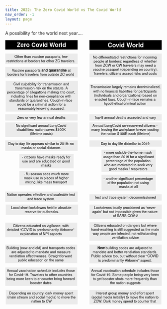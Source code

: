 ```yaml
---
title: 2022: The Zero Covid World vs The Covid World
nav_order: -1
layout: page
---
```


A possibility for the world next year....

<svg xmlns:dc="http://purl.org/dc/elements/1.1/" xmlns:xl="http://www.w3.org/1999/xlink" version="1.1" xmlns="http://www.w3.org/2000/svg" viewBox="-191 -335 710.6027 1194.344" width="710.6027" height="1194.344">
  <defs>
    <font-face font-family="Helvetica Neue" font-size="27" panose-1="2 0 8 3 0 0 0 9 0 4" units-per-em="1000" underline-position="-100" underline-thickness="50" slope="0" x-height="517" cap-height="714" ascent="975.0061" descent="-216.99524" font-weight="700">
      <font-face-src>
        <font-face-name name="HelveticaNeue-Bold"/>
      </font-face-src>
    </font-face>
    <font-face font-family="Helvetica Neue" font-size="28" panose-1="2 0 8 3 0 0 0 9 0 4" units-per-em="1000" underline-position="-100" underline-thickness="50" slope="0" x-height="517" cap-height="714" ascent="975.0061" descent="-216.99524" font-weight="700">
      <font-face-src>
        <font-face-name name="HelveticaNeue-Bold"/>
      </font-face-src>
    </font-face>
    <font-face font-family="Helvetica Neue" font-size="16" panose-1="2 0 5 3 0 0 0 2 0 4" units-per-em="1000" underline-position="-100" underline-thickness="50" slope="0" x-height="517" cap-height="714" ascent="951.9958" descent="-212.99744" font-weight="400">
      <font-face-src>
        <font-face-name name="HelveticaNeue"/>
      </font-face-src>
    </font-face>
    <font-face font-family="Helvetica Neue" font-size="16" panose-1="2 0 8 3 0 0 0 9 0 4" units-per-em="1000" underline-position="-100" underline-thickness="50" slope="0" x-height="517" cap-height="714" ascent="975.0061" descent="-216.99524" font-weight="700">
      <font-face-src>
        <font-face-name name="HelveticaNeue-Bold"/>
      </font-face-src>
    </font-face>
  </defs>
  <metadata> Produced by OmniGraffle 7.18.5\n2021-09-11 12:31:40 +0000</metadata>
  <g id="Canvas_2" stroke-opacity="1" fill="none" stroke="none" fill-opacity="1" stroke-dasharray="none">
    <title>Canvas 2</title>
    <g id="Canvas_2_Layer_1">
      <title>Layer 1</title>
      <g id="Graphic_30">
        <rect x="-190.69191" y="-335" width="328.31138" height="42.78319" fill="black"/>
        <text transform="translate(-185.69191 -330)" fill="white">
          <tspan font-family="Helvetica Neue" font-size="27" font-weight="700" fill="white" x="47.686185" y="26">Zero Covid World</tspan>
        </text>
      </g>
      <g id="Graphic_29">
        <rect x="191.288" y="-335" width="328" height="43.812195" fill="black"/>
        <text transform="translate(196.288 -330)" fill="white">
          <tspan font-family="Helvetica Neue" font-size="28" font-weight="700" fill="white" x="78.15" y="27">Covid World</tspan>
        </text>
      </g>
      <g id="Graphic_28">
        <rect x="-190.69191" y="-274" width="328.31138" height="46.895996" fill="#ebebeb"/>
        <text transform="translate(-185.69191 -269)" fill="black">
          <tspan font-family="Helvetica Neue" font-size="16" font-weight="400" fill="black" x="36.619685" y="15">Other than vaccine passports, few </tspan>
          <tspan font-family="Helvetica Neue" font-size="16" font-weight="400" fill="black" x=".4836854" y="33.448">restrictions at borders for other ZC travelers. </tspan>
        </text>
      </g>
      <g id="Graphic_27">
        <rect x="-190.69191" y="-214" width="328.31138" height="47.91211" fill="#ebebeb"/>
        <text transform="translate(-185.69191 -209)" fill="black">
          <tspan font-family="Helvetica Neue" font-size="16" font-weight="400" fill="black" x="24.915685" y="16">Vaccine passports </tspan>
          <tspan font-family="Helvetica Neue" font-size="16" font-weight="700" fill="black" y="16">and quarantine</tspan>
          <tspan font-family="Helvetica Neue" font-size="16" font-weight="400" fill="black" y="16"> at </tspan>
          <tspan font-family="Helvetica Neue" font-size="16" font-weight="400" fill="black" x="4.9316854" y="34.46411">borders for travelers from outside ZC world</tspan>
        </text>
      </g>
      <g id="Graphic_26">
        <rect x="-191" y="0" width="328.31138" height="28.447998" fill="#ebebeb"/>
        <text transform="translate(-186 5)" fill="black">
          <tspan font-family="Helvetica Neue" font-size="16" font-weight="400" fill="black" x="48.779685" y="15">Zero or very few annual deaths</tspan>
        </text>
      </g>
      <g id="Graphic_25">
        <rect x="-190.68862" y="37" width="328.31138" height="65.343994" fill="#ebebeb"/>
        <text transform="translate(-185.68862 42)" fill="black">
          <tspan font-family="Helvetica Neue" font-size="16" font-weight="400" fill="black" x="43.139685" y="15">No significant annual LongCovid  </tspan>
          <tspan font-family="Helvetica Neue" font-size="16" font-weight="400" fill="black" x="46.979685" y="33.448">disabilities: nation saves $100K </tspan>
          <tspan font-family="Helvetica Neue" font-size="16" font-weight="400" fill="black" x="107.74769" y="51.895996">(lifetime costs)</tspan>
        </text>
      </g>
      <g id="Graphic_24">
        <rect x="191.288" y="-274" width="328" height="106.896" fill="#ebebeb"/>
        <text transform="translate(196.288 -266.672)" fill="black">
          <tspan font-family="Helvetica Neue" font-size="16" font-weight="400" fill="black" x="11.104" y="15">No differentiated restrictions for incoming </tspan>
          <tspan font-family="Helvetica Neue" font-size="16" font-weight="400" fill="black" x="14.096" y="33.448">people at borders: regardless of whether </tspan>
          <tspan font-family="Helvetica Neue" font-size="16" font-weight="400" fill="black" x="20.904" y="51.895996">from ZCW or CW travelers may need a </tspan>
          <tspan font-family="Helvetica Neue" font-size="16" font-weight="400" fill="black" x="10.672" y="70.34399">vaccine passport (depending on country). </tspan>
          <tspan font-family="Helvetica Neue" font-size="16" font-weight="400" fill="black" x="12.92" y="88.79199">Travelers, citizens accept risks and costs</tspan>
        </text>
      </g>
      <g id="Graphic_23">
        <rect x="191.288" y="-137.224" width="328" height="102.23999" fill="#ebebeb"/>
        <text transform="translate(196.288 -132.224)" fill="black">
          <tspan font-family="Helvetica Neue" font-size="16" font-weight="400" fill="black" x=".536" y="15">Transmission largely remains decriminalized, </tspan>
          <tspan font-family="Helvetica Neue" font-size="16" font-weight="400" fill="black" x="12.336" y="33.448">with no financial liabilities for participants </tspan>
          <tspan font-family="Helvetica Neue" font-size="16" font-weight="400" fill="black" x="15.952" y="51.895996">(individuals and organizations) based on </tspan>
          <tspan font-family="Helvetica Neue" font-size="16" font-weight="400" fill="black" x="18.832" y="70.34399">enacted laws. Cough-in-face remains a </tspan>
          <tspan font-family="Helvetica Neue" font-size="16" font-weight="400" fill="black" x="61.056" y="88.79199">hypothetical criminal action</tspan>
        </text>
      </g>
      <g id="Graphic_22">
        <rect x="191.2913" y="37" width="328" height="65.343994" fill="#ebebeb"/>
        <text transform="translate(196.2913 42)" fill="black">
          <tspan font-family="Helvetica Neue" font-size="16" font-weight="400" fill="black" x="8.904" y="15">Annual LongCovid un-recovered citizens - </tspan>
          <tspan font-family="Helvetica Neue" font-size="16" font-weight="400" fill="black" x="4.024" y="33.448">many leaving the workplace forever costing </tspan>
          <tspan font-family="Helvetica Neue" font-size="16" font-weight="400" fill="black" x="46.52" y="51.895996">the nation $100K each (lifetime)</tspan>
        </text>
      </g>
      <g id="Graphic_21">
        <rect x="-190.68862" y="118.104" width="328.31138" height="46.895996" fill="#ebebeb"/>
        <text transform="translate(-185.68862 123.104)" fill="black">
          <tspan font-family="Helvetica Neue" font-size="16" font-weight="400" fill="black" x="8.747685" y="15">Day to day life appears similar to 2019: no </tspan>
          <tspan font-family="Helvetica Neue" font-size="16" font-weight="400" fill="black" x="68.619685" y="33.448">masks or social distance. </tspan>
        </text>
      </g>
      <g id="Graphic_20">
        <rect x="-190.68862" y="349.172" width="328.31138" height="46.895996" fill="#ebebeb"/>
        <text transform="translate(-185.68862 354.172)" fill="black">
          <tspan font-family="Helvetica Neue" font-size="16" font-weight="400" fill="black" x="2.5236854" y="15">Nation operates effective and scaleable test </tspan>
          <tspan font-family="Helvetica Neue" font-size="16" font-weight="400" fill="black" x="95.28369" y="33.448">and trace system.</tspan>
        </text>
      </g>
      <g id="Graphic_19">
        <rect x="-126.99671" y="179" width="246.48" height="65.343994" fill="#ebebeb"/>
        <text transform="translate(-121.99671 184)" fill="black">
          <tspan font-family="Helvetica Neue" font-size="16" font-weight="400" fill="black" x="7.263998" y="15">- citizens have masks ready for </tspan>
          <tspan font-family="Helvetica Neue" font-size="16" font-weight="400" fill="black" x="8.575998" y="33.448">use and are educated on good </tspan>
          <tspan font-family="Helvetica Neue" font-size="16" font-weight="400" fill="black" x="94.968" y="51.895996">masks</tspan>
        </text>
      </g>
      <g id="Graphic_18">
        <rect x="-126.99671" y="255.896" width="246.48" height="65.343994" fill="#ebebeb"/>
        <text transform="translate(-121.99671 260.896)" fill="black">
          <tspan font-family="Helvetica Neue" font-size="16" font-weight="400" fill="black" x="14.943998" y="15">- flu season sees much more </tspan>
          <tspan font-family="Helvetica Neue" font-size="16" font-weight="400" fill="black" x="16.287998" y="33.448">mask use in places of higher </tspan>
          <tspan font-family="Helvetica Neue" font-size="16" font-weight="400" fill="black" x="22.215998" y="51.895996">mixing, like mass transport</tspan>
        </text>
      </g>
      <g id="Graphic_17">
        <rect x="-190.68862" y="490" width="326.2839" height="65.343994" fill="#ebebeb"/>
        <text transform="translate(-185.68862 495)" fill="black">
          <tspan font-family="Helvetica Neue" font-size="16" font-weight="400" fill="black" x="29.845953" y="15">Citizens educated on vigilance, with </tspan>
          <tspan font-family="Helvetica Neue" font-size="16" font-weight="400" fill="black" x="2.2619525" y="33.448">detailed “COVID is predominantly Airborne” </tspan>
          <tspan font-family="Helvetica Neue" font-size="16" font-weight="400" fill="black" x="61.98995" y="51.895996">explanation of NPI aspects </tspan>
        </text>
      </g>
      <g id="Graphic_16">
        <rect x="191.2913" y="118.104" width="328" height="28.447998" fill="#ebebeb"/>
        <text transform="translate(196.2913 123.104)" fill="black">
          <tspan font-family="Helvetica Neue" font-size="16" font-weight="400" fill="black" x="46.824" y="15">Day to day life disimilar to 2019</tspan>
        </text>
      </g>
      <g id="Graphic_15">
        <rect x="-190.68862" y="692" width="326.2839" height="83.79199" fill="#ebebeb"/>
        <text transform="translate(-185.68862 697)" fill="black">
          <tspan font-family="Helvetica Neue" font-size="16" font-weight="400" fill="black" x="1.9579525" y="15">Annual vaccination schedule includes those </tspan>
          <tspan font-family="Helvetica Neue" font-size="16" font-weight="400" fill="black" x="11.757953" y="33.448">for Covid-19. Travelers to other countries </tspan>
          <tspan font-family="Helvetica Neue" font-size="16" font-weight="400" fill="black" x=".9259525" y="51.895996">being more keen to encounter bring forward </tspan>
          <tspan font-family="Helvetica Neue" font-size="16" font-weight="400" fill="black" x="108.65395" y="70.34399">booster dates</tspan>
        </text>
      </g>
      <g id="Graphic_14">
        <rect x="191.2913" y="692" width="328" height="83.79199" fill="#ebebeb"/>
        <text transform="translate(196.2913 697)" fill="black">
          <tspan font-family="Helvetica Neue" font-size="16" font-weight="400" fill="black" x="2.816" y="15">Annual vaccination schedule includes those </tspan>
          <tspan font-family="Helvetica Neue" font-size="16" font-weight="400" fill="black" x="3.56" y="33.448">for Covid-19. Some people being very keen </tspan>
          <tspan font-family="Helvetica Neue" font-size="16" font-weight="400" fill="black" x="10.808" y="51.895996">to get booster shots more frequently than </tspan>
          <tspan font-family="Helvetica Neue" font-size="16" font-weight="400" fill="black" x="88.76" y="70.34399">the nation suggests</tspan>
        </text>
      </g>
      <g id="Graphic_13">
        <rect x="191.2913" y="488" width="328" height="83.79199" fill="#ebebeb"/>
        <text transform="translate(196.2913 493)" fill="black">
          <tspan font-family="Helvetica Neue" font-size="16" font-weight="400" fill="black" x="14.392" y="15">Citizens educated on dangers but where </tspan>
          <tspan font-family="Helvetica Neue" font-size="16" font-weight="400" fill="black" x="2.968" y="33.448">hand-washing is still suggested as the main </tspan>
          <tspan font-family="Helvetica Neue" font-size="16" font-weight="400" fill="black" x="9.8" y="51.895996">way people are infected, not withstanding </tspan>
          <tspan font-family="Helvetica Neue" font-size="16" font-weight="400" fill="black" x="96.92" y="70.34399">ventilation advice</tspan>
        </text>
      </g>
      <g id="Graphic_12">
        <rect x="-190.68862" y="589" width="326.2839" height="83.79199" fill="#ebebeb"/>
        <text transform="translate(-185.68862 594)" fill="black">
          <tspan font-family="Helvetica Neue" font-size="16" font-weight="400" fill="black" x=".3419525" y="15">Building (new and old) and transports codes </tspan>
          <tspan font-family="Helvetica Neue" font-size="16" font-weight="400" fill="black" x="22.381953" y="33.448">are adjusted to mandate and measure </tspan>
          <tspan font-family="Helvetica Neue" font-size="16" font-weight="400" fill="black" x="12.933953" y="51.895996">ventilation effectiveness. Straightforward </tspan>
          <tspan font-family="Helvetica Neue" font-size="16" font-weight="400" fill="black" x="52.32595" y="70.34399">public education on the same</tspan>
        </text>
      </g>
      <g id="Graphic_11">
        <rect x="191.2913" y="589" width="328" height="84.80811" fill="#ebebeb"/>
        <text transform="translate(196.2913 594)" fill="black">
          <tspan font-family="Helvetica Neue" font-size="16" font-weight="700" fill="black" x="31.568" y="16">New</tspan>
          <tspan font-family="Helvetica Neue" font-size="16" font-weight="400" fill="black" y="16"> building codes are adjusted to </tspan>
          <tspan font-family="Helvetica Neue" font-size="16" font-weight="400" fill="black" x="9.912" y="34.46411">mandate and better ventilation standards. </tspan>
          <tspan font-family="Helvetica Neue" font-size="16" font-weight="400" fill="black" x="2.832" y="52.91211">Public advice too, but without clear “COVID </tspan>
          <tspan font-family="Helvetica Neue" font-size="16" font-weight="400" fill="black" x="35.272" y="71.36011">is predominantly Airborne” aspect.</tspan>
        </text>
      </g>
      <g id="Graphic_10">
        <rect x="191.2913" y="361.724" width="328" height="28.447998" fill="#ebebeb"/>
        <text transform="translate(196.2913 366.724)" fill="black">
          <tspan font-family="Helvetica Neue" font-size="16" font-weight="400" fill="black" x="17.176" y="15">Test and trace system decommissioned</tspan>
        </text>
      </g>
      <g id="Graphic_9">
        <rect x="246.0033" y="160" width="246" height="99.98199" fill="#ebebeb"/>
        <text transform="translate(251.0033 163.871)" fill="black">
          <tspan font-family="Helvetica Neue" font-size="16" font-weight="400" fill="black" x="6.688" y="15">- more outside-the-home mask </tspan>
          <tspan font-family="Helvetica Neue" font-size="16" font-weight="400" fill="black" x="1.528" y="33.448">usage than 2019 for a significant </tspan>
          <tspan font-family="Helvetica Neue" font-size="16" font-weight="400" fill="black" x="14.864" y="51.895996">percentage of the population </tspan>
          <tspan font-family="Helvetica Neue" font-size="16" font-weight="400" fill="black" x="6.28" y="70.34399">who are motivated to seek very </tspan>
          <tspan font-family="Helvetica Neue" font-size="16" font-weight="400" fill="black" x="28.8" y="88.79199">good masks / respirators</tspan>
        </text>
      </g>
      <g id="Graphic_8">
        <rect x="246.0033" y="273.19" width="246" height="71.896" fill="#ebebeb"/>
        <text transform="translate(251.0033 281.466)" fill="black">
          <tspan font-family="Helvetica Neue" font-size="16" font-weight="400" fill="black" x="4.352" y="15">- another significant percentage </tspan>
          <tspan font-family="Helvetica Neue" font-size="16" font-weight="400" fill="black" x="22.12" y="33.448">of the population not using </tspan>
          <tspan font-family="Helvetica Neue" font-size="16" font-weight="400" fill="black" x="75.616" y="51.895996">masks at all</tspan>
        </text>
      </g>
      <g id="Graphic_7">
        <rect x="-188.66116" y="794" width="326.2839" height="65.343994" fill="#ebebeb"/>
        <text transform="translate(-183.66116 799)" fill="black">
          <tspan font-family="Helvetica Neue" font-size="16" font-weight="400" fill="black" x="10.381953" y="15">Depending on country, dark money spent </tspan>
          <tspan font-family="Helvetica Neue" font-size="16" font-weight="400" fill="black" x="2.3819525" y="33.448">(main stream and social media) to move the </tspan>
          <tspan font-family="Helvetica Neue" font-size="16" font-weight="400" fill="black" x="111.31795" y="51.895996">nation to CW</tspan>
        </text>
      </g>
      <g id="Graphic_6">
        <rect x="191.2913" y="794" width="326.2839" height="65.343994" fill="#ebebeb"/>
        <text transform="translate(196.2913 799)" fill="black">
          <tspan font-family="Helvetica Neue" font-size="16" font-weight="400" fill="black" x="23.109953" y="15">Interest group money and effort spent </tspan>
          <tspan font-family="Helvetica Neue" font-size="16" font-weight="400" fill="black" x="4.3339525" y="33.448">(social media initially) to move the nation to </tspan>
          <tspan font-family="Helvetica Neue" font-size="16" font-weight="400" fill="black" x="13.797953" y="51.895996">ZCW. Dark money spend to counter that</tspan>
        </text>
      </g>
      <g id="Graphic_5">
        <rect x="190.97991" y="0" width="328.31138" height="28.447998" fill="#ebebeb"/>
        <text transform="translate(195.97991 5)" fill="black">
          <tspan font-family="Helvetica Neue" font-size="16" font-weight="400" fill="black" x="17.483685" y="15">Top-5 annual deaths accepted and vary</tspan>
        </text>
      </g>
      <g id="Graphic_4">
        <rect x="-189" y="-151" width="328" height="139.13599" fill="#ebebeb"/>
        <text transform="translate(-184 -146)" fill="black">
          <tspan font-family="Helvetica Neue" font-size="16" font-weight="400" fill="black" x="30.392" y="15">Civil culpability for transmission and </tspan>
          <tspan font-family="Helvetica Neue" font-size="16" font-weight="400" fill="black" x="36.744" y="33.448">transmission-risk on the statute. A </tspan>
          <tspan font-family="Helvetica Neue" font-size="16" font-weight="400" fill="black" x="1.784" y="51.895996">percentage of allegations making it to court, </tspan>
          <tspan font-family="Helvetica Neue" font-size="16" font-weight="400" fill="black" x="18.536" y="70.34399">including fines for non-compliance with </tspan>
          <tspan font-family="Helvetica Neue" font-size="16" font-weight="400" fill="black" x="11.56" y="88.79199">standards or quarantines.  Cough-in-face </tspan>
          <tspan font-family="Helvetica Neue" font-size="16" font-weight="400" fill="black" x="46.992" y="107.23999">would be a criminal action for a </tspan>
          <tspan font-family="Helvetica Neue" font-size="16" font-weight="400" fill="black" x="52.024" y="125.68799">reasonably-knowing accused. </tspan>
        </text>
      </g>
      <g id="Graphic_3">
        <rect x="-188.66116" y="408.086" width="328.31138" height="46.895996" fill="#ebebeb"/>
        <text transform="translate(-183.66116 413.086)" fill="black">
          <tspan font-family="Helvetica Neue" font-size="16" font-weight="400" fill="black" x="19.579685" y="15">Local short lockdowns held in absolute </tspan>
          <tspan font-family="Helvetica Neue" font-size="16" font-weight="400" fill="black" x="81.21969" y="33.448">reserve for outbreaks.</tspan>
        </text>
      </g>
      <g id="Graphic_2">
        <rect x="191.2913" y="408.086" width="328.31138" height="65.343994" fill="#ebebeb"/>
        <text transform="translate(196.2913 413.086)" fill="black">
          <tspan font-family="Helvetica Neue" font-size="16" font-weight="400" fill="black" x="16.315685" y="15">Lockdowns loudly proclaimed as “never </tspan>
          <tspan font-family="Helvetica Neue" font-size="16" font-weight="400" fill="black" x="8.291685" y="33.448">again” but not impossible given the nature </tspan>
          <tspan font-family="Helvetica Neue" font-size="16" font-weight="400" fill="black" x="101.96369" y="51.895996">of SARS-COV-2</tspan>
        </text>
      </g>
    </g>
  </g>
</svg>
